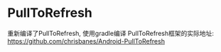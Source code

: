 # PullToRefresh
重新编译了PullToRefresh, 使用gradle编译
PullToRefresh框架的实际地址: https://github.com/chrisbanes/Android-PullToRefresh
